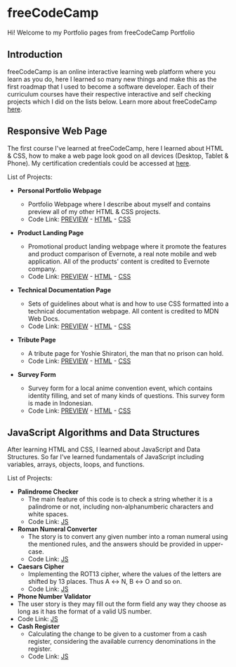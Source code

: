 # freeCodeCamp
Hi! Welcome to my Portfolio pages from freeCodeCamp Portfolio

## Introduction
freeCodeCamp is an online interactive learning web platform where you learn as you do, here I learned so many new things and make this as the first roadmap that I used to become a software developer. Each of their curriculum courses have their respective interactive and self checking projects which I did on the lists below. Learn more about freeCodeCamp [here](https://www.freecodecamp.org/). 

## Responsive Web Page
The first course I've learned at freeCodeCamp, here I learned about HTML & CSS, how to make a web page look good on all devices (Desktop, Tablet & Phone).
My certification credentials could be accessed at [here](https://www.freecodecamp.org/certification/fcc7893bab6-3711-4212-94ab-b864ee8f730d/responsive-web-design).

List of Projects:
- **Personal Portfolio Webpage** 
  - Portfolio Webpage where I describe about myself and contains preview all of my other HTML & CSS projects.
  - Code Link: [PREVIEW](https://codepen.io/nicholasreinaldo/full/wvYRPmq) - [HTML](https://github.com/nicholasreinaldo/freecodecamp/blob/main/responsive-web-design/personal-portfolio.html) - [CSS](https://github.com/nicholasreinaldo/freecodecamp/blob/main/responsive-web-design/personal-portfolio-styles.css)  

- **Product Landing Page** 
  - Promotional product landing webpage where it promote the features and product comparison of Evernote, a real note mobile and web application. All of the products' content is credited to Evernote company.
  - Code Link: [PREVIEW](https://codepen.io/nicholasreinaldo/full/MWqOoRr) - [HTML](https://github.com/nicholasreinaldo/freecodecamp/blob/main/responsive-web-design/product-landing-page.html) - [CSS](https://github.com/nicholasreinaldo/freecodecamp/blob/main/responsive-web-design/product-landing-page-styles.css)

- **Technical Documentation Page**
  - Sets of guidelines about what is and how to use CSS formatted into a technical documentation webpage. All content is credited to MDN Web Docs.
  - Code Link: [PREVIEW](https://codepen.io/nicholasreinaldo/full/yLxPXqo) - [HTML](https://github.com/nicholasreinaldo/freecodecamp/blob/main/responsive-web-design/technical-documentation.html) - [CSS](https://github.com/nicholasreinaldo/freecodecamp/blob/main/responsive-web-design/technical-documentation-styles.css)

- **Tribute Page**
  - A tribute page for Yoshie Shiratori, the man that no prison can hold.
  - Code Link: [PREVIEW](https://codepen.io/nicholasreinaldo/full/zYJPwQw) - [HTML](https://github.com/nicholasreinaldo/freecodecamp/blob/main/responsive-web-design/tribute-form.html) - [CSS](https://github.com/nicholasreinaldo/freecodecamp/blob/main/responsive-web-design/tribute-page-styles.css)

- **Survey Form**
  - Survey form for a local anime convention event, which contains identity filling, and set of many kinds of questions. This survey form is made in Indonesian.
  - Code Link: [PREVIEW](https://codepen.io/nicholasreinaldo/full/BaOmRPM) - [HTML](https://github.com/nicholasreinaldo/freecodecamp/blob/main/responsive-web-design/survey-form.html) - [CSS](https://github.com/nicholasreinaldo/freecodecamp/blob/main/responsive-web-design/survey-form-styles.css)

## JavaScript Algorithms and Data Structures 
After learning HTML and CSS, I learned about JavaScript and Data Structures. So far I've learned fundamentals of JavaScript including variables, arrays, objects, loops, and functions.

List of Projects:
- **Palindrome Checker**
  - The main feature of this code is to check a string whether it is a palindrome or not, including non-alphanumberic characters and white spaces.
  - Code Link: [JS](https://github.com/nicholasreinaldo/freecodecamp/blob/main/js-algorithm-data-structure/palindrome-checker.js)
- **Roman Numeral Converter**
  - The story is to convert any given number into a roman numeral using the mentioned rules, and the answers should be provided in upper-case.
  - Code Link: [JS](https://github.com/nicholasreinaldo/freecodecamp/blob/main/js-algorithm-data-structure/roman-numerals-converter.js) 
- **Caesars Cipher**
  - Implementing the ROT13 cipher, where the values of the letters are shifted by 13 places. Thus A ↔ N, B ↔ O and so on.
  - Code Link: [JS](https://github.com/nicholasreinaldo/freecodecamp/blob/main/js-algorithm-data-structure/caesars-cipher.js)
 - **Phone Number Validator**
  - The user story is they may fill out the form field any way they choose as long as it has the format of a valid US number. 
  - Code Link: [JS](https://github.com/nicholasreinaldo/freecodecamp/blob/main/js-algorithm-data-structure/phone-num-validator.js)
- **Cash Register**
  - Calculating the change to be given to a customer from a cash register, considering the available currency denominations in the register.
  - Code Link: [JS](https://github.com/nicholasreinaldo/freecodecamp/blob/main/js-algorithm-data-structure/cash-register.js)
